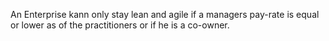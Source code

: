 An Enterprise kann only stay lean and agile if a managers pay-rate is equal or lower as of the practitioners or if he is a co-owner.